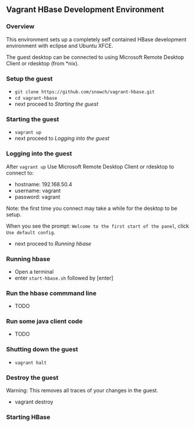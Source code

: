 ## Vagrant HBase Development Environment

### Overview

This environment sets up a completely self contained HBase development environment with eclipse and Ubuntu XFCE.

The guest desktop can be connected to using Microsoft Remote Desktop Client or rdesktop (from *nix).

### Setup the guest

- ```git clone https://github.com/snowch/vagrant-hbase.git```
- ```cd vagrant-hbase```
- next proceed to *Starting the guest*

### Starting the guest

- ```vagrant up```
-  next proceed to *Logging into the guest*

### Logging into the guest

After ```vagrant up``` Use Microsoft Remote Desktop Client or rdesktop to connect to:

- hostname: 192.168.50.4
- username: vagrant
- password: vagrant

Note: the first time you connect may take a while for the desktop to be setup.

When you see the prompt: ```Welcome to the first start of the panel```, click ```Use default config```.

- next proceed to *Running hbase*

### Running hbase

- Open a terminal
- enter ```start-hbase.sh``` followed by [enter]

### Run the hbase commmand line

- TODO

### Run some java client code

- TODO

### Shutting down the guest

- ```vagrant halt```

### Destroy the guest

Warning: This removes all traces of your changes in the guest.

- vagrant destroy

### Starting HBase




